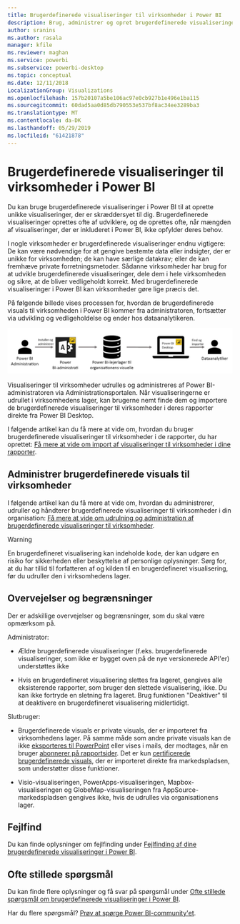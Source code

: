 ```yaml
---
title: Brugerdefinerede visualiseringer til virksomheder i Power BI
description: Brug, administrer og opret brugerdefinerede visualiseringer til virksomheder i Power BI
author: sranins
ms.author: rasala
manager: kfile
ms.reviewer: maghan
ms.service: powerbi
ms.subservice: powerbi-desktop
ms.topic: conceptual
ms.date: 12/11/2018
LocalizationGroup: Visualizations
ms.openlocfilehash: 157b20107a5be106ac97e0cb927b1e496e1ba115
ms.sourcegitcommit: 60dad5aa0d85db790553e537bf8ac34ee3289ba3
ms.translationtype: MT
ms.contentlocale: da-DK
ms.lasthandoff: 05/29/2019
ms.locfileid: "61421878"
---
```

# <a name="organizational-custom-visuals-in-power-bi"></a>Brugerdefinerede visualiseringer til virksomheder i Power BI

Du kan bruge brugerdefinerede visualiseringer i Power BI til at oprette unikke visualiseringer, der er skræddersyet til dig. Brugerdefinerede visualiseringer oprettes ofte af udviklere, og de oprettes ofte, når mængden af visualiseringer, der er inkluderet i Power BI, ikke opfylder deres behov.

I nogle virksomheder er brugerdefinerede visualiseringer endnu vigtigere: De kan være nødvendige for at gengive bestemte data eller indsigter, der er unikke for virksomheden; de kan have særlige datakrav; eller de kan fremhæve private forretningsmetoder. Sådanne virksomheder har brug for at udvikle brugerdefinerede visualiseringer, dele dem i hele virksomheden og sikre, at de bliver vedligeholdt korrekt. Med brugerdefinerede visualiseringer i Power BI kan virksomheder gøre lige præcis det.

På følgende billede vises processen for, hvordan de brugerdefinerede visuals til virksomheden i Power BI kommer fra administratoren, fortsætter via udvikling og vedligeholdelse og ender hos dataanalytikeren.

![Custom visual pic](media/power-bi-custom-visuals-organizational/custom-visual-org-01.jpg)

Visualiseringer til virksomheder udrulles og administreres af Power BI-administratoren via Administrationsportalen. Når visualiseringerne er udrullet i virksomhedens lager, kan brugerne nemt finde dem og importere de brugerdefinerede visualiseringer til virksomheder i deres rapporter direkte fra Power BI Desktop.

I følgende artikel kan du få mere at vide om, hvordan du bruger brugerdefinerede visualiseringer til virksomheder i de rapporter, du har oprettet: [Få mere at vide om import af visualiseringer til virksomheder i dine rapporter](power-bi-custom-visuals.md).

## <a name="administer-organizational-custom-visuals"></a>Administrer brugerdefinerede visuals til virksomheder

I følgende artikel kan du få mere at vide om, hvordan du administrerer, udruller og håndterer brugerdefinerede visualiseringer til virksomheder i din organisation: [Få mere at vide om udrulning og administration af brugerdefinerede visualiseringer til virksomheder](https://go.microsoft.com/fwlink/?linkid=866790).

> [!WARNING]
> En brugerdefineret visualisering kan indeholde kode, der kan udgøre en risiko for sikkerheden eller beskyttelse af personlige oplysninger. Sørg for, at du har tillid til forfatteren af og kilden til en brugerdefineret visualisering, før du udruller den i virksomhedens lager.

## <a name="considerations-and-limitations"></a>Overvejelser og begrænsninger

Der er adskillige overvejelser og begrænsninger, som du skal være opmærksom på.

Administrator:

* Ældre brugerdefinerede visualiseringer (f.eks. brugerdefinerede visualiseringer, som ikke er bygget oven på de nye versionerede API'er) understøttes ikke

* Hvis en brugerdefineret visualisering slettes fra lageret, gengives alle eksisterende rapporter, som bruger den slettede visualisering, ikke. Du kan ikke fortryde en sletning fra lageret. Brug funktionen "Deaktiver" til at deaktivere en brugerdefineret visualisering midlertidigt.

Slutbruger:

* Brugerdefinerede visuals er private visuals, der er importeret fra virksomhedens lager. På samme måde som andre private visuals kan de ikke [eksporteres til PowerPoint](https://docs.microsoft.com/power-bi/consumer/end-user-powerpoint) eller vises i mails, der modtages, når en bruger [abonnerer på rapportsider](https://docs.microsoft.com/power-bi/consumer/end-user-subscribe). Det er kun [certificerede brugerdefinerede visuals](https://docs.microsoft.com/power-bi/power-bi-custom-visuals-certified), der er importeret direkte fra markedspladsen, som understøtter disse funktioner.

* Visio-visualiseringen, PowerApps-visualiseringen, Mapbox-visualiseringen og GlobeMap-visualiseringen fra AppSource-markedspladsen gengives ikke, hvis de udrulles via organisationens lager.

## <a name="troubleshoot"></a>Fejlfind

Du kan finde oplysninger om fejlfinding under [Fejlfinding af dine brugerdefinerede visualiseringer i Power BI](power-bi-custom-visuals-troubleshoot.md).

## <a name="faq"></a>Ofte stillede spørgsmål

Du kan finde flere oplysninger og få svar på spørgsmål under [Ofte stillede spørgsmål om brugerdefinerede visualiseringer i Power BI](power-bi-custom-visuals-faq.md#organizational-custom-visuals).

Har du flere spørgsmål? [Prøv at spørge Power BI-community'et](http://community.powerbi.com/).
